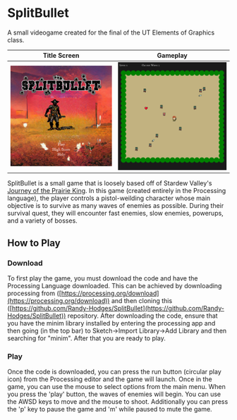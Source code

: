 # SplitBullet
A small videogame created for the final of the UT Elements of Graphics class.

Title Screen             |  Gameplay
:-------------------------:|:-------------------------:
![Title Screen](/media/screenshots/full/title_screen.png)  |  ![Gameplay](/media/screenshots/full/gameplay_r7.png)

SplitBullet is a small game that is loosely based off of Stardew Valley's [Journey of the Prairie King](https://stardewvalleywiki.com/Journey_of_the_Prairie_King). In this game (created entirely in the Processing language), the player controls a pistol-weilding character whose main objective is to survive as many waves of enemies as possible. During their survival quest, they will encounter fast enemies, slow enemies, powerups, and a variety of bosses. 

## How to Play
### Download
To first play the game, you must download the code and have the Processing Language downloaded. This can be achieved by downloading processing from ([https://processing.org/download](https://processing.org/download)) and then cloning this ([https://github.com/Randy-Hodges/SplitBullet](https://github.com/Randy-Hodges/SplitBullet)) repository. After downloading the code, ensure that you have the minim library installed by entering the processing app and then going (in the top bar) to Sketch->Import Library->Add Library and then searching for "minim". After that you are ready to play.
### Play
Once the code is downloaded, you can press the run button (circular play icon) from the Processing editor and the game will launch. Once in the game, you can use the mouse to select options from the main menu. When you press the 'play' button, the waves of enemies will begin. You can use the AWSD keys to move and the mouse to shoot. Additionally you can press the 'p' key to pause the game and 'm' while paused to mute the game.
